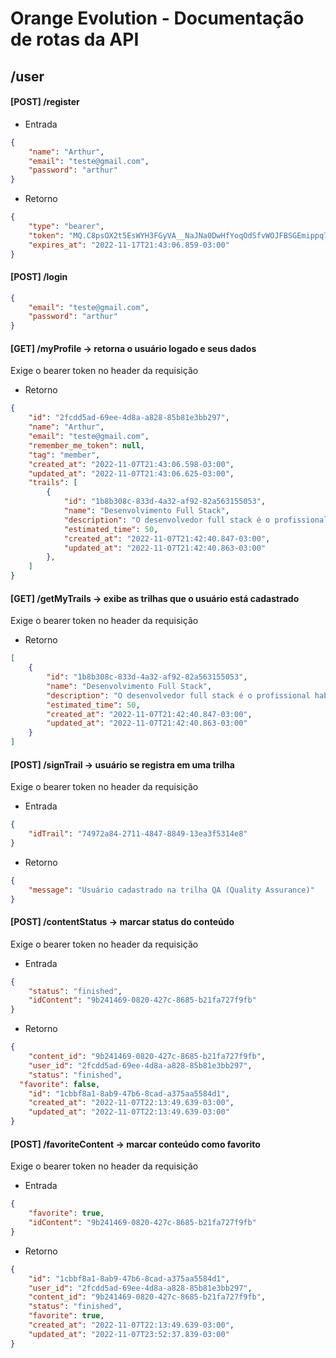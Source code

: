 # Orange Evolution - Documentação de rotas da API


## /user
#### [POST] /register
* Entrada
```json
{
	"name": "Arthur",
	"email": "teste@gmail.com",
	"password": "arthur"
}
```

* Retorno
```json
{
	"type": "bearer",
	"token": "MQ.C8psOX2t5EsWYH3FGyVA__NaJNa0DwHfYoqOdSfvWOJFBSGEmippq7XWhcL-",
	"expires_at": "2022-11-17T21:43:06.859-03:00"
}
```

#### [POST] /login
```json
{
	"email": "teste@gmail.com",
	"password": "arthur"
}
```


#### [GET] /myProfile -> retorna o usuário logado e seus dados
Exige o bearer token no header da requisição

* Retorno
```json
{
	"id": "2fcdd5ad-69ee-4d8a-a828-85b81e3bb297",
	"name": "Arthur",
	"email": "teste@gmail.com",
	"remember_me_token": null,
	"tag": "member",
	"created_at": "2022-11-07T21:43:06.598-03:00",
	"updated_at": "2022-11-07T21:43:06.625-03:00",
	"trails": [
		{
			"id": "1b8b308c-833d-4a32-af92-82a563155053",
			"name": "Desenvolvimento Full Stack",
			"description": "O desenvolvedor full stack é o profissional habilitado para compreender e operar em todas as camadas do desenvolvimento de um projeto, desde a criação de servidores internos (Backend) até interfaces de comunicação com o usuário final (Frontend).",
			"estimated_time": 50,
			"created_at": "2022-11-07T21:42:40.847-03:00",
			"updated_at": "2022-11-07T21:42:40.863-03:00"
		},
	]
}
```

#### [GET] /getMyTrails -> exibe as trilhas que o usuário está cadastrado
Exige o bearer token no header da requisição
* Retorno 
```json
[
	{
		"id": "1b8b308c-833d-4a32-af92-82a563155053",
		"name": "Desenvolvimento Full Stack",
		"description": "O desenvolvedor full stack é o profissional habilitado para compreender e operar em todas as camadas do desenvolvimento de um projeto, desde a criação de servidores internos (Backend) até interfaces de comunicação com o usuário final (Frontend).",
		"estimated_time": 50,
		"created_at": "2022-11-07T21:42:40.847-03:00",
		"updated_at": "2022-11-07T21:42:40.863-03:00"
	}
]
```

#### [POST] /signTrail -> usuário se registra em uma trilha
Exige o bearer token no header da requisição

* Entrada
```json
{
    "idTrail": "74972a84-2711-4847-8849-13ea3f5314e8"
}
```

* Retorno 
```json
{
	"message": "Usuário cadastrado na trilha QA (Quality Assurance)"
}
```

#### [POST] /contentStatus -> marcar status do conteúdo 
Exige o bearer token no header da requisição

* Entrada
```json
{
	"status": "finished",
	"idContent": "9b241469-0820-427c-8685-b21fa727f9fb"
}
```

* Retorno 
```json
{
	"content_id": "9b241469-0820-427c-8685-b21fa727f9fb",
	"user_id": "2fcdd5ad-69ee-4d8a-a828-85b81e3bb297",
	"status": "finished",
  "favorite": false,
	"id": "1cbbf8a1-8ab9-47b6-8cad-a375aa5584d1",
	"created_at": "2022-11-07T22:13:49.639-03:00",
	"updated_at": "2022-11-07T22:13:49.639-03:00"
}
```

#### [POST] /favoriteContent -> marcar conteúdo como favorito
Exige o bearer token no header da requisição

* Entrada
```json
{
	"favorite": true,
	"idContent": "9b241469-0820-427c-8685-b21fa727f9fb"
}
```

* Retorno 
```json
{
	"id": "1cbbf8a1-8ab9-47b6-8cad-a375aa5584d1",
	"user_id": "2fcdd5ad-69ee-4d8a-a828-85b81e3bb297",
	"content_id": "9b241469-0820-427c-8685-b21fa727f9fb",
	"status": "finished",
	"favorite": true,
	"created_at": "2022-11-07T22:13:49.639-03:00",
	"updated_at": "2022-11-07T23:52:37.839-03:00"
}
```
